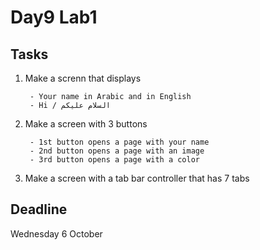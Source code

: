 # Day9 Lab1

## Tasks
1. Make a screnn that displays 

        - Your name in Arabic and in English
        - Hi / السلام عليكم

2. Make a screen with 3 buttons

        - 1st button opens a page with your name
        - 2nd button opens a page with an image
        - 3rd button opens a page with a color


3. Make a screen with a tab bar controller that has 7 tabs


## Deadline
Wednesday 6 October

